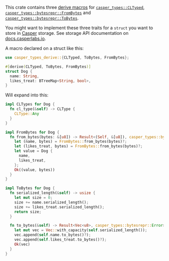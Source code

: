 This crate contains three [derive macros] for [`casper_types::CLTyped`],
[`casper_types::bytesrepr::FromBytes`] and [`casper_types::bytesrepr::ToBytes`].

[derive macros]: https://doc.rust-lang.org/reference/attributes/derive.html
[`casper_types::CLTyped`]: https://docs.rs/casper-types/1.0.1/casper_types/trait.CLTyped.html
[`casper_types::bytesrepr::FromBytes`]: https://docs.rs/casper-types/1.0.1/casper_types/bytesrepr/trait.FromBytes.html
[`casper_types::bytesrepr::ToBytes`]: https://docs.rs/casper-types/1.0.1/casper_types/bytesrepr/trait.ToBytes.html

You might want to implement these three traits for a `struct` you want to store in [Casper] storage. See storage API documentation on [docs.casperlabs.io].

[Casper]: https://casperlabs.io/
[docs.casperlabs.io]: https://docs.casperlabs.io/en/latest/dapp-dev-guide/writing-contracts/writing-rust-contracts.html#storage

A macro declared on a struct like this:

```rust
use casper_types_derive::{CLTyped, ToBytes, FromBytes};

#[derive(CLTyped, ToBytes, FromBytes)]
struct Dog {
  name: String,
  likes_treat: BTreeMap<String, bool>,
}
```

Will expand into this:

```rust
impl CLTypes for Dog {
  fn cl_type(&self) -> CLType {
    CLType::Any
  }
}

impl FromBytes for Dog {
  fn from_bytes(bytes: &[u8]) -> Result<(Self, &[u8]), casper_types::bytesrepr::Error> {
    let (name, bytes) = FromBytes::from_bytes(bytes)?;
    let (likes_treat, bytes) = FromBytes::from_bytes(bytes)?;
    let value = Dog {
      name,
      likes_treat,
    };
    Ok((value, bytes))
  }
}

impl ToBytes for Dog {
  fn serialized_length(&self) -> usize {
    let mut size = 0;
    size += name.serialized_length();
    size += likes_treat.serialized_length();
    return size;
  }

  fn to_bytes(&self) -> Result<Vec<u8>, casper_types::bytesrepr::Error> {
    let mut vec = Vec::with_capacity(self.serialized_length());
    vec.append(self.name.to_bytes()?);
    vec.append(self.likes_treat.to_bytes()?);
    Ok(vec)
  }
}
```
